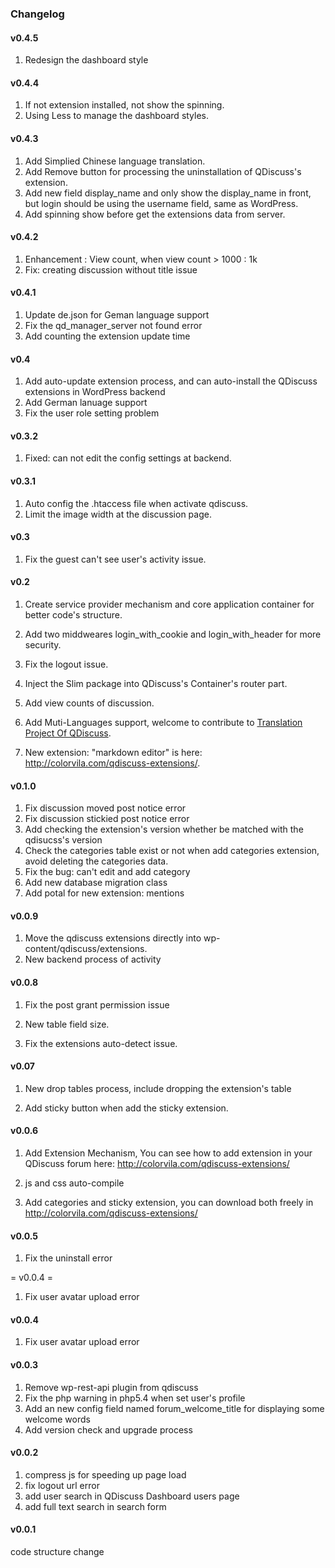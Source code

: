 ### Changelog

#### v0.4.5

1. Redesign the dashboard style

#### v0.4.4

1. If not extension installed, not show the spinning.
2. Using Less to manage the dashboard styles.

#### v0.4.3

1. Add Simplied Chinese language translation.
2. Add Remove button for processing the uninstallation of QDiscuss's extension.
3. Add new field display_name and only show the display_name in front, but login should be using the username field, same as WordPress.
4. Add spinning show before get the extensions data from server.

#### v0.4.2

1. Enhancement : View count, when view count > 1000 : 1k
2. Fix: creating discussion without title issue

#### v0.4.1

1. Update de.json for Geman language support
2. Fix the qd_manager_server not found error
3. Add counting the extension update time

#### v0.4 

1. Add auto-update extension process, and can auto-install the QDiscuss extensions in WordPress backend
2. Add German lanuage support
3. Fix the user role setting problem

####  v0.3.2 

1. Fixed: can not edit the config settings at backend.

#### v0.3.1

1. Auto config the .htaccess file when activate qdiscuss.
2. Limit the image width at the discussion page.


#### v0.3

1. Fix the guest can't see user's activity issue.

#### v0.2

1. Create service provider mechanism and core application container for better code's structure.

2. Add two middweares login_with_cookie and login_with_header for more security.

3. Fix the logout issue.

4. Inject the Slim package into  QDiscuss's Container's router part.

5. Add view counts of discussion.

6. Add Muti-Languages support, welcome to contribute to [Translation Project Of QDiscuss](https://github.com/ColorVila/QDiscuss-languanges).

7. New extension: "markdown editor" is here: http://colorvila.com/qdiscuss-extensions/.

#### v0.1.0

1. Fix discussion moved post notice error
2. Fix discussion stickied post notice error
3. Add checking the extension's version whether be matched  with the qdisucss's version
4. Check the categories table exist or not when add categories extension, avoid deleting the categories data.
5. Fix the bug: can't edit and add category
6. Add new database migration class
7. Add potal for new extension: mentions

#### v0.0.9

1. Move the qdiscuss extensions directly into wp-content/qdiscuss/extensions.
2. New backend process of activity

#### v0.0.8

1. Fix the post grant permission issue

2. New table field size.

3. Fix the extensions auto-detect issue.

####  v0.07 

1. New drop tables process, include dropping the extension's table

2. Add sticky button when add the sticky extension.

#### v0.0.6

1. Add Extension Mechanism, You can see how to add extension in your QDiscuss forum here: http://colorvila.com/qdiscuss-extensions/

2. js and css auto-compile

3. Add categories and sticky extension, you can download both freely in http://colorvila.com/qdiscuss-extensions/

#### v0.0.5

1. Fix the uninstall error

= v0.0.4 =

1. Fix user avatar upload error

#### v0.0.4

1. Fix user avatar upload error

#### v0.0.3

1. Remove wp-rest-api plugin from qdiscuss
2. Fix the php warning in php5.4 when set user's profile
3. Add an new config field named forum_welcome_title for displaying some welcome words
4. Add version check and upgrade process 

#### v0.0.2

1.  compress js for speeding up page load
2.  fix logout url error
3.  add user search in QDiscuss Dashboard users page
4.  add full text search in search form

#### v0.0.1

code structure change



